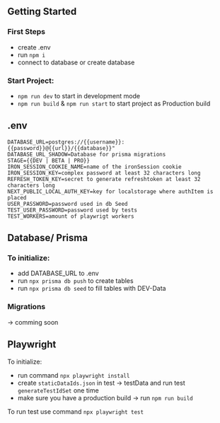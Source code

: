 
## Getting Started
### First Steps
- create .env
- run `npm i`
- connect to database or create database
### Start Project:
- `npm run dev` to start in development mode
- `npm run build` & `npm run start` to start project as Production build


## .env
```
DATABASE_URL=postgres://{{username}}:{{password}}@{{url}}/{{database}}"
DATABASE_URL_SHADOW=Database for prisma migrations
STAGE={{DEV | BETA | PRO}}
IRON_SESSION_COOKIE_NAME=name of the ironSession cookie
IRON_SESSION_KEY=complex password at least 32 characters long
REFRESH_TOKEN_KEY=secret to generate refreshtoken at least 32 characters long
NEXT_PUBLIC_LOCAL_AUTH_KEY=key for localstorage where authItem is placed
USER_PASSWORD=password used in db Seed
TEST_USER_PASSWORD=password used by tests
TEST_WORKERS=amount of playwrigt workers
```

## Database/ Prisma
### To initialize:
- add DATABASE_URL to .env
- run `npx prisma db push` to create tables
- run `npx prisma db seed` to fill tables with DEV-Data

### Migrations
-> comming soon

## Playwright
To initialize:
- run command `npx playwright install`
- create `staticDataIds.json` in test -> testData and run test `generateTestIdSet` one time
- make sure you have a production build -> run `npm run build`

To run test use command `npx playwright test`

